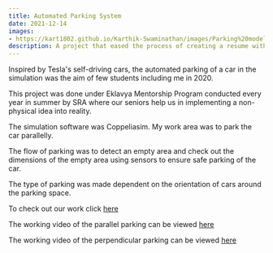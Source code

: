 ```yaml
---
title: Automated Parking System
date: 2021-12-14
images:
- https://kart1802.github.io/Karthik-Swaminathan/images/Parking%20model.png
description: A project that eased the process of creating a resume with user-preferenced templates
---
```


Inspired by Tesla's self-driving cars, the automated parking of a car in the simulation was the aim of few students including me in 2020.

This project was done under Eklavya Mentorship Program conducted every year in summer by SRA where our seniors help us in implementing a non-physical idea into reality.

The simulation software was Coppeliasim. My work area was to park the car parallelly.

The flow of parking was to detect an empty area and check out the dimensions of the empty area using sensors to ensure safe parking of the car.

The type of parking was made dependent on the orientation of cars around the parking space.

To check out our work click [here](https://github.com/kart1802/Automated-Parking-System)

The working video of the parallel parking can be viewed [here](https://www.youtube.com/watch?v=n02HSPTUTH8)

The working video of the perpendicular parking can be viewed [here](https://www.youtube.com/watch?v=cG3JKu5vsXQ)

